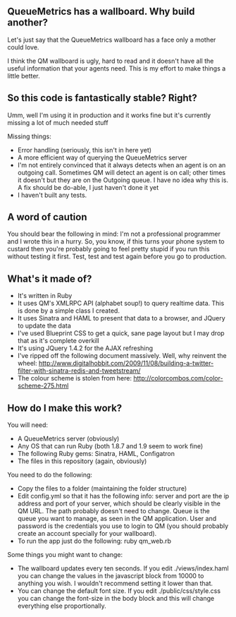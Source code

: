 QueueMetrics has a wallboard.  Why build another?
-------------------------------------------------

Let's just say that the QueueMetrics wallboard has a face only a mother could love.

I think the QM wallboard is ugly, hard to read and it doesn't have all the useful information that your agents need.  This is my effort to make things a little better.

So this code is fantastically stable?  Right?
---------------------------------------------

Umm, well I'm using it in production and it works fine but it's currently missing a lot of much needed stuff

Missing things:

* Error handling (seriously, this isn't in here yet)
* A more efficient way of querying the QueueMetrics server
* I'm not entirely convinced that it always detects when an agent is on an outgoing call.  Sometimes QM will detect an agent is on call; other times it doesn't but they are on the Outgoing queue.  I have no idea why this is.  A fix should be do-able, I just haven't done it yet
* I haven't built any tests.

A word of caution
-----------------

You should bear the following in mind: I'm not a professional programmer and I wrote this in a hurry.  So, you know, if this turns your phone system to custard then you're probably going to feel pretty stupid if you run this without testing it first.  Test, test and test again before you go to production.

What's it made of?
------------------

* It's written in Ruby
* It uses QM's XMLRPC API (alphabet soup!) to query realtime data.  This is done by a simple 
  class I created.  
* It uses Sinatra and HAML to present that data to a browser, and JQuery to update the data
* I've used Blueprint CSS to get a quick, sane page layout but I may drop that as it's 
  complete overkill
* It's using JQuery 1.4.2 for the AJAX refreshing 
* I've ripped off the following document massively.  Well, why reinvent the wheel: 
  http://www.digitalhobbit.com/2009/11/08/building-a-twitter-filter-with-sinatra-redis-and-tweetstream/
* The colour scheme is stolen from here:
  http://colorcombos.com/color-scheme-275.html

How do I make this work?
------------------------

You will need:

* A QueueMetrics server (obviously)
* Any OS that can run Ruby (both 1.8.7 and 1.9 seem to work fine)
* The following Ruby gems: Sinatra, HAML, Configatron
* The files in this repository (again, obviously)

You need to do the following:

* Copy the files to a folder (maintaining the folder structure)
* Edit config.yml so that it has the following info: server and port are the ip address and 
  port of your server, which should be clearly visible in the QM URL.  The path probably 
  doesn't need to change.  Queue is the queue you want to manage, as seen in the QM 
  application.  User and password is the credentials you use to login to QM (you should 
  probably create an account specially for your wallboard).
* To run the app just do the following:
        ruby qm_web.rb

Some things you might want to change:

* The wallboard updates every ten seconds.  If you edit ./views/index.haml you can change the 
  values in the javascript block from 10000 to anything you wish.  I wouldn't recommend 
  setting it lower than that.
* You can change the default font size.  If you edit ./public/css/style.css you can change 
  the font-size in the body block and this will change everything else proportionally.

